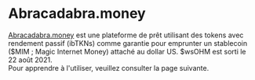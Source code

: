 # Abracadabra.money

[Abracadabra.money](https://abracadabra.money/) est une plateforme de prêt utilisant des tokens avec rendement passif \(ibTKNs\)  comme garantie pour emprunter un stablecoin \($MIM ; Magic Internet Money\) attaché au dollar US. $wsOHM est sorti le 22 août 2021.   
Pour apprendre à l'utiliser, veuillez consulter la page suivante.


